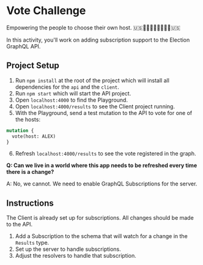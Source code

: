 # Vote Challenge

Empowering the people to choose their own host. 🇺🇸👨‍👨‍👧‍👦👨‍👩‍👦‍👦🇺🇸

In this activity, you'll work on adding subscription support to the Election GraphQL API.

## Project Setup

1. Run `npm install` at the root of the project which will install all dependencies for the `api` and the `client`.
2. Run `npm start` which will start the API project.
3. Open `localhost:4000` to find the Playground.
4. Open `localhost:4000/results` to see the Client project running.
5. With the Playground, send a test mutation to the API to vote for one of the hosts:

```graphql
mutation {
  vote(host: ALEX)
}
```

6. Refresh `localhost:4000/results` to see the vote registered in the graph.

**Q: Can we live in a world where this app needs to be refreshed every time there is a change?**

A: No, we cannot. We need to enable GraphQL Subscriptions for the server.

## Instructions

The Client is already set up for subscriptions. All changes should be made to the API.

1. Add a Subscription to the schema that will watch for a change in the `Results` type.
2. Set up the server to handle subscriptions.
3. Adjust the resolvers to handle that subscription.
